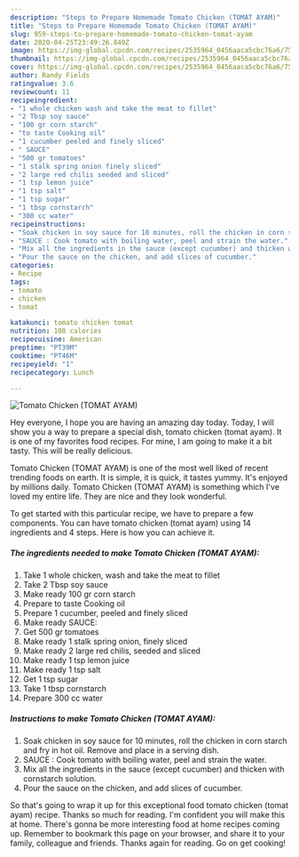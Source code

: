 ```yaml
---
description: "Steps to Prepare Homemade Tomato Chicken (TOMAT AYAM)"
title: "Steps to Prepare Homemade Tomato Chicken (TOMAT AYAM)"
slug: 959-steps-to-prepare-homemade-tomato-chicken-tomat-ayam
date: 2020-04-25T23:49:26.849Z
image: https://img-global.cpcdn.com/recipes/2535964_0456aaca5cbc76a6/751x532cq70/tomato-chicken-tomat-ayam-recipe-main-photo.jpg
thumbnail: https://img-global.cpcdn.com/recipes/2535964_0456aaca5cbc76a6/751x532cq70/tomato-chicken-tomat-ayam-recipe-main-photo.jpg
cover: https://img-global.cpcdn.com/recipes/2535964_0456aaca5cbc76a6/751x532cq70/tomato-chicken-tomat-ayam-recipe-main-photo.jpg
author: Randy Fields
ratingvalue: 3.6
reviewcount: 11
recipeingredient:
- "1 whole chicken wash and take the meat to fillet"
- "2 Tbsp soy sauce"
- "100 gr corn starch"
- "to taste Cooking oil"
- "1 cucumber peeled and finely sliced"
- " SAUCE"
- "500 gr tomatoes"
- "1 stalk spring onion finely sliced"
- "2 large red chilis seeded and sliced"
- "1 tsp lemon juice"
- "1 tsp salt"
- "1 tsp sugar"
- "1 tbsp cornstarch"
- "300 cc water"
recipeinstructions:
- "Soak chicken in soy sauce for 10 minutes, roll the chicken in corn starch and fry in hot oil. Remove and place in a serving dish."
- "SAUCE : Cook tomato with boiling water, peel and strain the water."
- "Mix all the ingredients in the sauce (except cucumber) and thicken with cornstarch solution."
- "Pour the sauce on the chicken, and add slices of cucumber."
categories:
- Recipe
tags:
- tomato
- chicken
- tomat

katakunci: tomato chicken tomat 
nutrition: 108 calories
recipecuisine: American
preptime: "PT39M"
cooktime: "PT46M"
recipeyield: "1"
recipecategory: Lunch

---
```



![Tomato Chicken (TOMAT AYAM)](https://img-global.cpcdn.com/recipes/2535964_0456aaca5cbc76a6/751x532cq70/tomato-chicken-tomat-ayam-recipe-main-photo.jpg)

Hey everyone, I hope you are having an amazing day today. Today, I will show you a way to prepare a special dish, tomato chicken (tomat ayam). It is one of my favorites food recipes. For mine, I am going to make it a bit tasty. This will be really delicious.

Tomato Chicken (TOMAT AYAM) is one of the most well liked of recent trending foods on earth. It is simple, it is quick, it tastes yummy. It's enjoyed by millions daily. Tomato Chicken (TOMAT AYAM) is something which I've loved my entire life. They are nice and they look wonderful.




To get started with this particular recipe, we have to prepare a few components. You can have tomato chicken (tomat ayam) using 14 ingredients and 4 steps. Here is how you can achieve it.

<!--inarticleads1-->

##### The ingredients needed to make Tomato Chicken (TOMAT AYAM):

1. Take 1 whole chicken, wash and take the meat to fillet
1. Take 2 Tbsp soy sauce
1. Make ready 100 gr corn starch
1. Prepare to taste Cooking oil
1. Prepare 1 cucumber, peeled and finely sliced
1. Make ready  SAUCE:
1. Get 500 gr tomatoes
1. Make ready 1 stalk spring onion, finely sliced
1. Make ready 2 large red chilis, seeded and sliced
1. Make ready 1 tsp lemon juice
1. Make ready 1 tsp salt
1. Get 1 tsp sugar
1. Take 1 tbsp cornstarch
1. Prepare 300 cc water




<!--inarticleads2-->

##### Instructions to make Tomato Chicken (TOMAT AYAM):

1. Soak chicken in soy sauce for 10 minutes, roll the chicken in corn starch and fry in hot oil. Remove and place in a serving dish.
1. SAUCE : Cook tomato with boiling water, peel and strain the water.
1. Mix all the ingredients in the sauce (except cucumber) and thicken with cornstarch solution.
1. Pour the sauce on the chicken, and add slices of cucumber.




So that's going to wrap it up for this exceptional food tomato chicken (tomat ayam) recipe. Thanks so much for reading. I'm confident you will make this at home. There's gonna be more interesting food at home recipes coming up. Remember to bookmark this page on your browser, and share it to your family, colleague and friends. Thanks again for reading. Go on get cooking!
